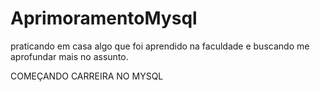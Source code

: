 # AprimoramentoMysql
praticando em casa algo que foi aprendido na faculdade e  buscando me aprofundar mais no assunto.


COMEÇANDO CARREIRA NO MYSQL
